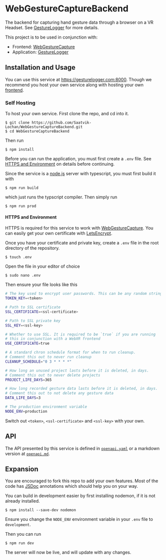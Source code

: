# WebGestureCaptureBackend
The backend for capturing hand gesture data through a browser on a VR Headset.
See [GestureLogger](https://github.com/Saatvik-Lochan/GestureLogger) for more 
details.

This project is to be used in conjunction with:
 - Frontend: [WebGestureCapture](https://github.com/Saatvik-Lochan/WebGestureCapture)
 - Application: [GestureLogger](https://github.com/Saatvik-Lochan/GestureLogger)

## Installation and Usage
You can use this service at https://gesturelogger.com:8000. Though we 
recommend you host your own service along with hosting your own [frontend](https://github.com/Saatvik-Lochan/WebGestureCapture).

### Self Hosting
To host your own service. First clone the repo, and cd into it. 

```console
$ git clone https://github.com/Saatvik-Lochan/WebGestureCaptureBackend.git
$ cd WebGestureCaptureBackend
```

Then run

```console
$ npm install
```

Before you can run the application, you must first create a `.env` file.
See [HTTPS and Environment](#https-and-environment) on details before continuing.

Since the service is a [node.js](https://nodejs.org/en) server with typescript, you must first build it with

```console
$ npm run build 
```

which just runs the typscript compiler. Then simply run 

```console
$ npm run prod
```


#### HTTPS and Environment
HTTPS is required for this service to work with [WebGestureCapture](https://github.com/Saatvik-Lochan/WebGestureCapture).
You can easily get your own certificate with [LetsEncrypt](https://letsencrypt.org/).

Once you have your certificate and private key, create a `.env` file in 
the root directory of the repository.

```console
$ touch .env
```

Open the file in your editor of choice

```console
$ sudo nano .env
```

Then ensure your file looks like this
```sh
# The key used to encrypt user passwords. This can be any random string
TOKEN_KEY=<token>

# Path to SSL certificate
SSL_CERTIFICATE=<ssl-certificate>

# Path to SSL private key
SSL_KEY=<ssl-key>

# Whether to use SSL. It is required to be `true` if you are running
# this in conjunction with a WebXR frontend
USE_CERTIFICATE=true

# A standard chron schedule format for when to run cleanup.
# Comment this out to never run cleanup
CLEANUP_SCHEDULE="0 3 * * * *"

# How long an unused project lasts before it is deleted, in days.
# Comment this out to never delete projects
PROJECT_LIFE_DAYS=365

# How long recorded gesture data lasts before it is deleted, in days. 
# Comment this out to not delete any gesture data
DATA_LIFE_DAYS=3

# The production environment variable
NODE_ENV=production
```

Switch out `<token>`, `<ssl-certificate>` and `<ssl-key>` with your own.

## API
The API presented by this service is defined in [`openapi.yaml`](src/openapi.yaml) or a markdown version at [`openapi.md`](src/openapi.md). 

## Expansion
You are encouraged to fork this repo to add your own features.
Most of the code has [JSDoc](https://jsdoc.app/) annotations
which should help you on your way.

You can build in development easier by first installing nodemon, if it 
is not already installed.

```console
$ npm install --save-dev nodemon
```

Ensure you change the `NODE_ENV` environment variable in your `.env` file
to `development`. 

Then you can run
```console
$ npm run dev
```

The server will now be live, and will update with any changes.